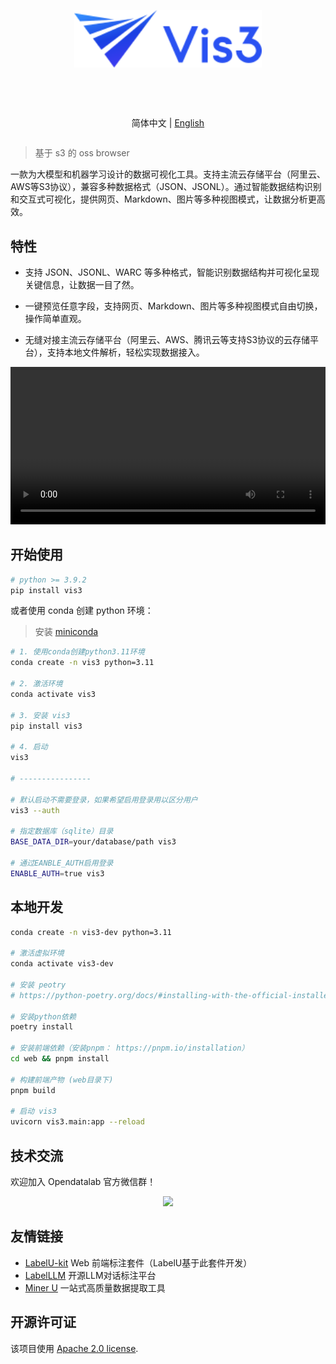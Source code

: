 <div align="center">
  <article style="display: flex; flex-direction: column; align-items: center; justify-content: center;">
    <p align="center"><img width="300" src="./web/app/src/assets/logo.svg" /></p>
    <h1 style="width: 100%; text-align: center;"></h1>
    <p align="center">
        简体中文 | <a href="./README.md" >English</a>
    </p>
  </article>
</div>

> 基于 s3 的 oss browser

一款为大模型和机器学习设计的数据可视化工具。支持主流云存储平台（阿里云、AWS等S3协议），兼容多种数据格式（JSON、JSONL）。通过智能数据结构识别和交互式可视化，提供网页、Markdown、图片等多种视图模式，让数据分析更高效。

## 特性

- 支持 JSON、JSONL、WARC 等多种格式，智能识别数据结构并可视化呈现关键信息，让数据一目了然。

- 一键预览任意字段，支持网页、Markdown、图片等多种视图模式自由切换，操作简单直观。

- 无缝对接主流云存储平台（阿里云、AWS、腾讯云等支持S3协议的云存储平台），支持本地文件解析，轻松实现数据接入。

<video width="100%" controls>
  <source src="intro.mp4" type="video/mp4">
</video>

## 开始使用

```bash
# python >= 3.9.2
pip install vis3
```

或者使用 conda 创建 python 环境：

> 安装 [miniconda](https://docs.conda.io/en/latest/miniconda.html)

```bash
# 1. 使用conda创建python3.11环境
conda create -n vis3 python=3.11

# 2. 激活环境
conda activate vis3

# 3. 安装 vis3
pip install vis3

# 4. 启动
vis3

# ----------------

# 默认启动不需要登录，如果希望启用登录用以区分用户
vis3 --auth

# 指定数据库（sqlite）目录
BASE_DATA_DIR=your/database/path vis3

# 通过EANBLE_AUTH启用登录
ENABLE_AUTH=true vis3
```

## 本地开发

```bash
conda create -n vis3-dev python=3.11

# 激活虚拟环境
conda activate vis3-dev

# 安装 peotry
# https://python-poetry.org/docs/#installing-with-the-official-installer

# 安装python依赖
poetry install

# 安装前端依赖（安装pnpm： https://pnpm.io/installation）
cd web && pnpm install

# 构建前端产物 (web目录下)
pnpm build

# 启动 vis3
uvicorn vis3.main:app --reload
```

## 技术交流

欢迎加入 Opendatalab 官方微信群！

<p align="center">
<img style="width: 400px" src="https://user-images.githubusercontent.com/25022954/208374419-2dffb701-321a-4091-944d-5d913de79a15.jpg">
</p>

## 友情链接

- [LabelU-kit](https://github.com/opendatalab/labelU-Kit) Web 前端标注套件（LabelU基于此套件开发）
- [LabelLLM](https://github.com/opendatalab/LabelLLM) 开源LLM对话标注平台
- [Miner U](https://github.com/opendatalab/MinerU) 一站式高质量数据提取工具

## 开源许可证

该项目使用 [Apache 2.0 license](./LICENSE).
